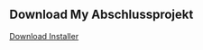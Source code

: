 ## Download My Abschlussprojekt

[Download Installer](https://github.com/LeonHeid/Abschlussprojekt/raw/gh-pages/setup.exe)

<!---
# Header 1
## Header 2
### Header 3

- Bulleted
- List

1. Numbered
[comment]: <2. List

**Bold** and _Italic_ and `Code` text

[Link](url) and ![Image](src)
-->
